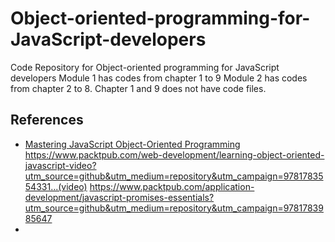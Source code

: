# Object-oriented-programming-for-JavaScript-developers
Code Repository for Object-oriented programming for JavaScript developers
Module 1 has codes from chapter 1 to 9
Module 2 has codes from chapter 2 to 8. Chapter 1 and 9 does not have code files.
## References
* [Mastering JavaScript Object-Oriented Programming](https://www.packtpub.com/web-development/mastering-javascript-object-oriented-programming?utm_source=github&utm_medium=repository&utm_campaign=9781785889103)
https://www.packtpub.com/web-development/learning-object-oriented-javascript-video?utm_source=github&utm_medium=repository&utm_campaign=9781783554331...(video)
https://www.packtpub.com/application-development/javascript-promises-essentials?utm_source=github&utm_medium=repository&utm_campaign=9781783985647
* []()
